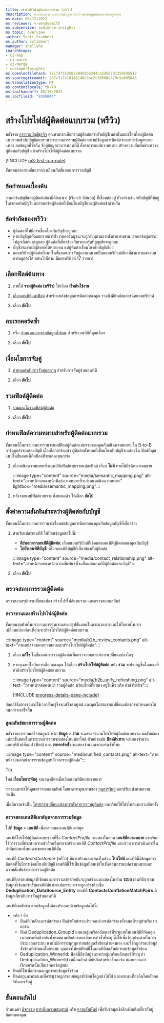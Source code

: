 ```yaml
---
title: สร้างโปรไฟล์ผู้ติดต่อแบบรวม (พรีวิว)
description: ทำตามกระบวนการรวมข้อมูลเพื่อสร้างชุดข้อมูลหลักเดียวของผู้ติดต่อ
ms.date: 08/12/2022
ms.reviewer: v-wendysmith
ms.subservice: audience-insights
ms.topic: overview
author: Scott-Stabbert
ms.author: sstabbert
manager: shellyha
searchScope:
- ci-map
- ci-match
- ci-merge
- customerInsights
ms.openlocfilehash: 721f47563582a94b5b8244ca5d5d7d1350695512
ms.sourcegitcommit: 267c317e10166146c9ac2c30560c479c9a005845
ms.translationtype: HT
ms.contentlocale: th-TH
ms.lasthandoff: 08/16/2022
ms.locfileid: "9305044"
---
```

# <a name="create-a-unified-contact-profile-preview"></a>สร้างโปรไฟล์ผู้ติดต่อแบบรวม (พรีวิว)

หลังจาก [การรวมบัญชีธุรกิจ](map-entities.md) คุณสามารถเลือกรวมผู้ติดต่อสำหรับบัญชีเหล่านั้นและเชื่อมโยงผู้ติดต่อแบบรวมเข้ากับบัญชีแบบรวม กระบวนการรวมผู้ติดต่อจะแมปข้อมูลการติดต่อจากแหล่งข้อมูลหลายแหล่ง ลบข้อมูลที่ซ้ำกัน จับคู่ข้อมูลระหว่างเอนทิตี ตั้งค่าการแมปความหมาย สร้างความสัมพันธ์ระหว่างผู้ติดต่อกับบัญชี แล้วสร้างโปรไฟล์ผู้ติดต่อแบบรวม

[!INCLUDE [m3-first-run-note](includes/m3-first-run-note.md)]

ขั้นตอนสองสามขั้นแรกจะเหมือนกับขั้นตอนการรวมบัญชี

## <a name="prerequisites"></a>ข้อกำหนดเบื้องต้น

เรกคอร์ดบัญชีและผู้ติดต่อต้องมีคีย์เฉพาะ (เรียกว่า คีย์นอก) ที่เชื่อมต่ออยู่ ตัวอย่างเช่น รหัสบัญชีที่มีอยู่ในเรกคอร์ดบัญชีและเรกคอร์ดผู้ติดต่อที่เชื่อมโยงบัญชีและผู้ติดต่อเข้าด้วยกัน

## <a name="preview-limitations"></a>ข้อจำกัดของพรีวิว

- ผู้ติดต่อที่ไม่มีการเชื่อมโยงกับบัญชีจะถูกลบ
- หากบัญชีถูกคัดแยกรายการซ้ำ เรกคอร์ดผู้ชนะจะถูกระบุตามการตั้งค่าการผสาน เรกคอร์ดผู้แพ้จะไม่ถูกเลือกและถูกลบ ผู้ติดต่อที่เกี่ยวข้องกับเรกคอร์ดที่สูญเสียจะถูกลบ
- บัญชีสามารถมีผู้ติดต่อได้หลายคน แต่ผู้ติดต่อเชื่อมโยงกับบัญชีเดียว
- แอตทริบิวต์ผู้ติดต่อที่แมปในขั้นตอนการจับคู่ความหมายเป็นแอตทริบิวต์เดียวที่สามารถแสดงบนการ์ดลูกค้าได้ อย่างไรก็ตาม มีแอตทริบิวต์ 17 รายการ

## <a name="select-source-fields"></a>เลือกฟิลด์ต้นทาง

1. ภายใต้ **รวมผู้ติดต่อ (พรีวิว)** ให้เลือก **เริ่มต้นใช้งาน**

1. [เลือกเอนทิตีและฟิลด์](map-entities.md) สำหรับแหล่งข้อมูลการติดต่อของคุณ รวมถึงคีย์หลักและชนิดแอตทริบิวต์

1. เลือก **ถัดไป**

## <a name="remove-duplicate-records"></a>ลบเรกคอร์ดซ้ำ

1. หรือ [กำหนดกฎการลบข้อมูลซ้ำซ้อน](remove-duplicates.md) สำหรับเอนทิตีที่คุณเลือก

1. เลือก **ถัดไป**

## <a name="match-conditions"></a>เงื่อนไขการจับคู่

1. [กำหนดลำดับการจับคู่และกฎ](match-entities.md) สำหรับการจับคู่ข้ามเอนทิตี

1. เลือก **ถัดไป**

## <a name="unify-contact-fields"></a>รวมฟิลด์ผู้ติดต่อ

1. [รวมและไม่รวมฟิลด์ผู้ติดต่อ](merge-entities.md)

1. เลือก **ถัดไป**

## <a name="define-the-semantic-fields-for-unified-contacts"></a>กำหนฟิลด์ความหมายสำหรับผู้ติดต่อแบบรวม

ขั้นตอนนี้ในกระบวนการรวมจะแมปฟิลด์ผู้ติดต่อแบบรวมของคุณกับชนิดความหมาย ใน B-to-B การ์ดลูกค้าจะแสดงบัญชี เมื่อเลือกการ์ดแล้ว ผู้ติดต่อทั้งหมดที่เชื่อมโยงกับบัญชีจะแสดงขึ้น ฟิลด์ที่คุณแมปในขั้นตอนนี้คือฟิลด์ที่จะแสดงบนการ์ด

1. เลือกชนิดความหมายที่จะแมปกับฟิลด์แบบรวมแต่ละฟิลด์ เลือก **ไม่มี** หากไม่มีชนิดความหมาย

   :::image type="content" source="media/semantic_mapping.png" alt-text="ภาพหน้าจอของหน้าฟิลด์ความหมายที่จะกำหนดชนิดความหมาย" lightbox="media/semantic_mapping.png":::

1. หลังจากแมปฟิลด์แบบรวมทั้งหมดแล้ว ให้เลือก **ถัดไป**

## <a name="set-the-relationship-between-contacts-and-accounts"></a>ตั้งค่าความสัมพันธ์ระหว่างผู้ติดต่อกับบัญชี

ขั้นตอนนี้ในกระบวนการรวมจะเชื่อมต่อข้อมูลการติดต่อของคุณกับข้อมูลบัญชีที่เกี่ยวข้อง

1. สำหรับแต่ละเอนทิตี ให้ป้อนข้อมูลต่อไปนี้:

   - **คีย์นอกจากเอนทิตีผู้ติดต่อ**: เลือกแอตทริบิวต์ที่เชื่อมต่อเอนทิตีผู้ติดต่อของคุณกับบัญชี
   - **ไปยังเอนทิตีบัญชี**: เลือกเอนทิตีบัญชีที่เกี่ยวข้องกับผู้ติดต่อ

   :::image type="content" source="media/contact_relationship.png" alt-text="ภาพหน้าจอของหน้าความสัมพันธ์ที่จะเชื่อมต่อเอนทิตีผู้ติดต่อและบัญชี":::

1. เลือก **ถัดไป**

## <a name="review-contact-unification"></a>ตรวจสอบการรวมผู้ติดต่อ

ตรวจสอบสรุปการเปลี่ยนแปลง สร้างโปรไฟล์แบบรวม และตรวจสอบผลลัพธ์

### <a name="review-and-create-contact-profiles"></a>ตรวจทานและสร้างโปรไฟล์ผู้ติดต่อ

ขั้นตอนสุดท้ายในกระบวนการรวมจะแสดงสรุปขั้นตอนในกระบวนการและให้โอกาสในการเปลี่ยนแปลงก่อนที่คุณจะสร้างโปรไฟล์ผู้ติดต่อแบบรวม

:::image type="content" source="media/b2b_review_contacts.png" alt-text="ภาพหน้าจอของตรวจสอบและสร้างโปรไฟล์ผู้ติดต่อ":::

1. เลือก **แก้ไข** ในขั้นตอนการรวมผู้ติดต่อเพื่อตรวจสอบและทำการเปลี่ยนแปลงใดๆ

1. หากคุณพอใจกับการเลือกของคุณ ให้เลือก **สร้างโปรไฟล์ผู้ติดต่อ** หน้า **รวม** จะปรากฏขึ้นในขณะที่กำลังสร้างโปรไฟล์ผู้ติดต่อแบบรวม
  
   :::image type="content" source="media/b2b_unify_refreshing.png" alt-text="ภาพหน้าจอของหน้า รวมผู้ติดต่อ พร้อมไทล์ที่แสดง อยู่ในคิว หรือ กำลังรีเฟรช":::

   [!INCLUDE [progress-details-pane-include](includes/progress-details-pane.md)]

อัลกอริธึมการรวมจะใช้เวลาสักครู่จึงจะเสร็จสมบูรณ์ และคุณไม่สามารถเปลี่ยนแปลงการกำหนดค่าได้จนกว่าจะเสร็จสิ้น

### <a name="view-the-results-of-contact-unification"></a>ดูผลลัพธ์ของการรวมผู้ติดต่อ

หลังจากการรวมเสร็จสมบูรณ์ หน้า **ข้อมูล** > **รวม** จะแสดงจำนวนโปรไฟล์ผู้ติดต่อแบบรวม ผลลัพธ์ของแต่ละขั้นตอนในกระบวนการรวมจะแสดงในแต่ละไทล์ ตัวอย่างเช่น **ฟิลด์ต้นทาง** จะแสดงจำนวนแอตทริบิวต์ที่แมป (ฟิลด์) และ **เรกคอร์ดซ้ำ** จะแสดงจำนวนเรกคอร์ดซ้ำที่พบ

:::image type="content" source="media/unified_contacts.png" alt-text="ภาพหน้าจอของหน้าการรวมข้อมูลหลังจากรวมผู้ติดต่อ":::

> [!TIP]
> ไทล์ **เงื่อนไขการจับคู่** จะแสดงก็ต่อเมื่อเลือกเอนทิตีหลายรายการ

เราขอแนะนำให้คุณตรวจสอบผลลัพธ์ โดยเฉพาะคุณภาพของ [กฎการจับคู่](data-unification-update.md#manage-match-rules) และปรับแต่งตามความจำเป็น

เมื่อมีความจำเป็น [ให้ทำการเปลี่ยนแปลงการตั้งค่าการรวมผู้ติดต่อ](data-unification-update.md) และเรียกใช้โปรไฟล์แบบรวมอีกครั้ง

### <a name="verify-output-entities-from-data-unification"></a>ตรวจสอบเอนทิตีเอาต์พุตจากการรวมข้อมูล

ไปที่ **ข้อมูล** > **เอนทิตี** เพื่อตรวจสอบเอนทิตีเอาต์พุต

เอนทิตีโปรไฟล์ผู้ติดต่อแบบรวมที่ชื่อ *ContactProfile* จะแสดงในส่วน **เอนทิตีความหมาย** การเรียกใช้การรวมที่ประสบความสำเร็จครั้งแรกจะสร้างเอนทิตี *ContactProfile* แบบรวม การดำเนินการในลำดับต่อมาทั้งหมดจะขยายเอนทิตีนั้น

เอนทิตี *ContactsCustomer* (พรีวิว) มีการสร้างและแสดงในส่วน **โปรไฟล์** เอนทิตีนี้มีข้อมูลการติดต่อที่ไม่มีการเชื่อมโยงกับบัญชี เอนทิตีนี้ใช้เป็นข้อมูลป้อนเข้าในขั้นตอนการแมปความหมายและความสัมพันธ์ของการรวมผู้ติดต่อ

เอนทิตีการลบข้อมูลซ้ำซ้อนและการรวมเข้าด้วยกันจะถูกสร้างและแสดงในส่วน **ระบบ** เอนทิตีการลบข้อมูลซ้ำซ้อนสำหรับเอนทิตีต้นทางแต่ละรายการจะถูกสร้างด้วยชื่อ **Deduplication_DataSource_Entity** เอนทิตี **ContactsConflationMatchPairs** มีข้อมูลเกี่ยวกับการจับคู่ข้ามเอนทิตี

เอนทิตีผลลัพธ์การลบข้อมูลซ้ำซ้อนประกอบด้วยข้อมูลต่อไปนี้:
- รหัส / คีย์
  - ฟิลด์คีย์หลักและรหัสสำรอง ฟิลด์รหัสสำรองประกอบด้วยรหัสสำรองทั้งหมดที่ระบุสำหรับเรกคอร์ด
  - ฟิลด์ Deduplication_GroupId แสดงกลุ่มหรือคลัสเตอร์ที่ระบุภายในเอนทิตีที่จัดกลุ่มเรกคอร์ดที่คล้ายกันทั้งหมดตามฟิลด์การยกเลิกการทําซ้ำที่ระบุ ซึ่งใช้เพื่อวัตถุประสงค์ในการประมวลผลระบบ หากไม่มีการระบุกฎการลบข้อมูลซ้ำซ้อนด้วยตนเอง และใช้กฎการลบข้อมูลซ้ำซ้อนที่กำหนดโดยระบบ คุณอาจไม่พบฟิลด์นี้ในเอนทิตีผลลัพธ์การลบข้อมูลซ้ำซ้อน
  - Deduplication_WinnerId: ฟิลด์นี้มีรหัสผู้ชนะจากกลุ่มหรือคลัสเตอร์ที่ระบุ ถ้า Deduplication_WinnerId เหมือนกับค่าคีย์หลักสำหรับเร็กคอร์ด หมายความว่าเร็กคอร์ดนั้นเป็นเรกคอร์ดผู้ชนะ
- ฟิลด์ที่ใช้เพื่อกำหนดกฎการลบข้อมูลซ้ำซ้อน
- ฟิลด์กฎและคะแนนเพื่อระบุว่ากฎการลบข้อมูลซ้ำซ้อนใดถูกนำไปใช้ และคะแนนที่ส่งคืนโดยอัลกอริทึมการจับคู่

## <a name="next-step"></a>ขั้นตอนถัดไป

กำหนดค่า [กิจกรรม](activities.md) [การเพิ่มความสมบูรณ์](enrichment-hub.md) หรือ [ความสัมพันธ์](relationships.md) เพื่อรับข้อมูลเชิงลึกเพิ่มเติมเกี่ยวกับผู้ติดต่อของคุณ
